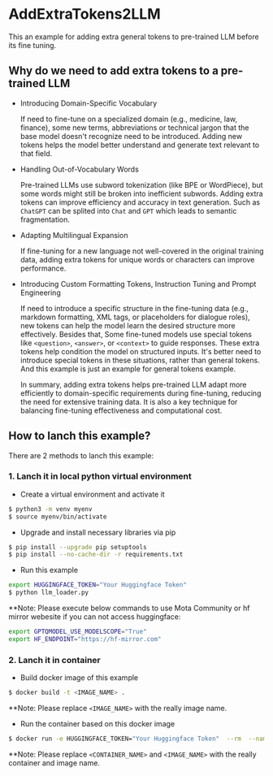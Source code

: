 # AddExtraTokens2LLM
This an example for adding extra general tokens to pre-trained LLM before its fine tuning.

## Why do we need to add extra tokens to a pre-trained LLM

- Introducing Domain-Specific Vocabulary

	If need to fine-tune on a specialized domain (e.g., medicine, law, finance), some new terms, abbreviations or technical jargon that the base model doesn't recognize need to be introduced. Adding new tokens helps the model better understand and generate text relevant to that field.

- Handling Out-of-Vocabulary Words

	Pre-trained LLMs use subword tokenization (like BPE or WordPiece), but some words might still be broken into inefficient subwords. Adding extra tokens can improve efficiency and accuracy in text generation. Such as `ChatGPT` can be splited into `Chat` and `GPT` which leads to semantic fragmentation.

- Adapting Multilingual Expansion

	If fine-tuning for a new language not well-covered in the original training data, adding extra tokens for unique words or characters can improve performance.

- Introducing Custom Formatting Tokens, Instruction Tuning and Prompt Engineering

	If need to introduce a specific structure in the fine-tuning data (e.g., markdown formatting, XML tags, or placeholders for dialogue roles), new tokens can help the model learn the desired structure more effectively. Besides that, Some fine-tuned models use special tokens like `<question>`, `<answer>`, or `<context>` to guide responses. These extra tokens help condition the model on structured inputs. It's better need to introduce special tokens in these situations, rather than general tokens. And this example is just an example for general tokens example.

  In summary, adding extra tokens helps pre-trained LLM adapt more efficiently to domain-specific requirements during fine-tuning, reducing the need for extensive training data. It is also a key technique for balancing fine-tuning effectiveness and computational cost.

## How to lanch this example?

  There are 2 methods to lanch this example:

### 1. Lanch it in local python virtual environment

- Create a virtual environment and activate it

```sh
$ python3 -m venv myenv
$ source myenv/bin/activate
```

- Upgrade and install necessary libraries via pip

```sh
$ pip install --upgrade pip setuptools
$ pip install --no-cache-dir -r requirements.txt
```

- Run this example

```sh
export HUGGINGFACE_TOKEN="Your Huggingface Token"
$ python llm_loader.py
```

**Note: Please execute below commands to use Mota Community or hf mirror webesite if you can not access huggingface:

```sh
export GPTQMODEL_USE_MODELSCOPE="True"
export HF_ENDPOINT="https://hf-mirror.com"
```

### 2. Lanch it in container

- Build docker image of this example

```sh
$ docker build -t <IMAGE_NAME> .
```

**Note: Please replace `<IMAGE_NAME>` with the really image name.

- Run the container based on this docker image

```sh
$ docker run -e HUGGINGFACE_TOKEN="Your Huggingface Token"  --rm  --name <CONTAINER_NAME> <IMAGE_NAME>
```

**Note: Please replace `<CONTAINER_NAME>` and `<IMAGE_NAME>` with the really container and image name.